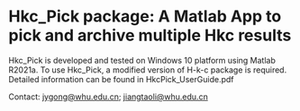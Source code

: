 # Hkc_Pick package: A Matlab App to pick and archive multiple Hkc results

Hkc_Pick is developed and tested on Windows 10 platform using Matlab R2021a.
To use Hkc_Pick, a modified version of H-k-c package is required.
Detailed information can be found in HkcPick_UserGuide.pdf

Contact: jygong@whu.edu.cn; jiangtaoli@whu.edu.cn
